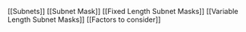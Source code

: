 [[Subnets]]
[[Subnet Mask]]
[[Fixed Length Subnet Masks]]
[[Variable Length Subnet Masks]]
[[Factors to consider]]